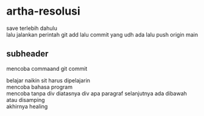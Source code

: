 # artha-resolusi
<div> save terlebih dahulu<div> 
lalu jalankan perintah git add
lalu commit yang udh ada
lalu push origin main
<div> 

## subheader

mencoba commaand git commit
<div> belajar naikin sit harus dipelajarin <div>
 <div> mencoba bahasa program <div>
 mencoba tanpa div diatasnya div
 apa paragraf selanjutnya ada dibawah atau disamping
 <div> akhirnya healing<div>

